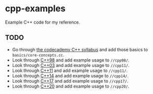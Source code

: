 # cpp-examples

Example C++ code for my reference.

## TODO

*   Go through [the codecademy C++ syllabus](https://www.codecademy.com/learn/learn-c-plus-plus)
    and add those basics to `basics/core-concepts.cc`.
*   Look through [C++98](https://en.wikipedia.org/wiki/C%2B%2B#Language) and add example usage to
    `//cpp98/`.
*   Look through [C++03](https://en.cppreference.com/w/cpp/11) and add example usage to `//cpp11/`.
*   Look through [C++11](https://en.cppreference.com/w/cpp/11) and add example usage to `//cpp11/`.
*   Look through [C++14](https://en.cppreference.com/w/cpp/11) and add example usage to `//cpp14/`.
*   Look through [C++17](https://en.cppreference.com/w/cpp/11) and add example usage to `//cpp17/`.
*   Look through [C++20](https://en.cppreference.com/w/cpp/11) and add example usage to `//cpp20/`.

